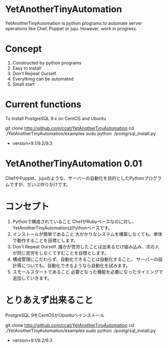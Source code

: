 YetAnotherTinyAutomation
========================
YetAnotherTinyAutomation is python programs to automate server operations like Chef, Puppet or juju.  However, work in progress.

Concept
=================
1. Constructed by python programs
2. Easy to install
3. Don't Repeat Ourself.
4. Everything can be automated
5. Small start


Current functions
=================
To install PostgreSQL 9.x on CentOS and Ubuntu

git clone http://github.com/ccat/YetAnotherTinyAutomation
cd ./YetAnotherTinyAutomation/examples
sudo python ./postgrsql_install.py <version>
 * version=9.1/9.2/9.3




YetAnotherTinyAutomation 0.01
==================
ChefやPuppet、jujuのような、サーバーの自動化を目的としたPythonプログラムですが、だいぶ作りかけです。



コンセプト
=================
1. Pythonで構成されていること
   ChefがRubyベースなのに対し、YetAnotherTinyAutomationはPythonベースです。
2. インストールが簡単であること
   大がかりなシステムを構築しなくても、単体で動作することを目標とします。
3. Don't Repeat Ourself.
   誰かが苦労したことは出来るだけ組み込み、次の人が同じ苦労をしなくてすむことを目標とします。
4. 構成管理にこだわらず、自動化できることは自動化すること。
   サーバーの設計等についても、自動化できるようなら自動化を試みます。
5. スモールスタートであること
   必要となった機能を必要になったタイミングで追加していきます。


とりあえず出来ること
=================
PostgreSQL 9をCentOSかUbuntuへインストール

git clone http://github.com/ccat/YetAnotherTinyAutomation
cd ./YetAnotherTinyAutomation/examples
sudo python ./postgrsql_install.py <version>
 * version=9.1/9.2/9.3

